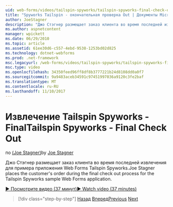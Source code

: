 ```yaml
---
uid: web-forms/videos/tailspin-spyworks/tailspin-spyworks-final-check-out
title: "Spyworks Tailspin - окончательная проверка Out | Документы Microsoft"
author: JoeStagner
description: "Джо Стэгнер размещает заказ клиента во время последней извлечения для примера приложения Web Forms Tailspin Spyworks."
ms.author: aspnetcontent
manager: wpickett
ms.date: 06/29/2010
ms.topic: article
ms.assetid: 61ee30d6-c557-4ebd-9538-1253bd02d825
ms.technology: dotnet-webforms
ms.prod: .net-framework
msc.legacyurl: /web-forms/videos/tailspin-spyworks/tailspin-spyworks-final-check-out
msc.type: video
ms.openlocfilehash: 34350feed96ff8df8b3777221b24d8108dd0a0f7
ms.sourcegitcommit: 9a9483aceb34591c97451997036a9120c3fe2baf
ms.translationtype: MT
ms.contentlocale: ru-RU
ms.lasthandoff: 11/10/2017
---
```

<a name="tailspin-spyworks---final-check-out"></a><span data-ttu-id="97bdd-103">Извлечение Tailspin Spyworks - Final</span><span class="sxs-lookup"><span data-stu-id="97bdd-103">Tailspin Spyworks - Final Check Out</span></span>
====================
<span data-ttu-id="97bdd-104">по [(Joe Stagner)](https://github.com/JoeStagner)</span><span class="sxs-lookup"><span data-stu-id="97bdd-104">by [Joe Stagner](https://github.com/JoeStagner)</span></span>

<span data-ttu-id="97bdd-105">Джо Стэгнер размещает заказ клиента во время последней извлечения для примера приложения Web Forms Tailspin Spyworks.</span><span class="sxs-lookup"><span data-stu-id="97bdd-105">Joe Stagner places the customer's order during the final check out process for the Tailspin Spyworks sample Web Forms application.</span></span>

[<span data-ttu-id="97bdd-106">&#9654; Посмотрите видео (37 минут)</span><span class="sxs-lookup"><span data-stu-id="97bdd-106">&#9654; Watch video (37 minutes)</span></span>](https://channel9.msdn.com/Blogs/ASP-NET-Site-Videos/tailspin-spyworks-final-check-out)

>[!div class="step-by-step"]
<span data-ttu-id="97bdd-107">[Назад](tailspin-spyworks-migrate-the-shopping-cart.md)
[Вперед](tailspin-spyworks-adding-user-product-reviews.md)</span><span class="sxs-lookup"><span data-stu-id="97bdd-107">[Previous](tailspin-spyworks-migrate-the-shopping-cart.md)
[Next](tailspin-spyworks-adding-user-product-reviews.md)</span></span>

